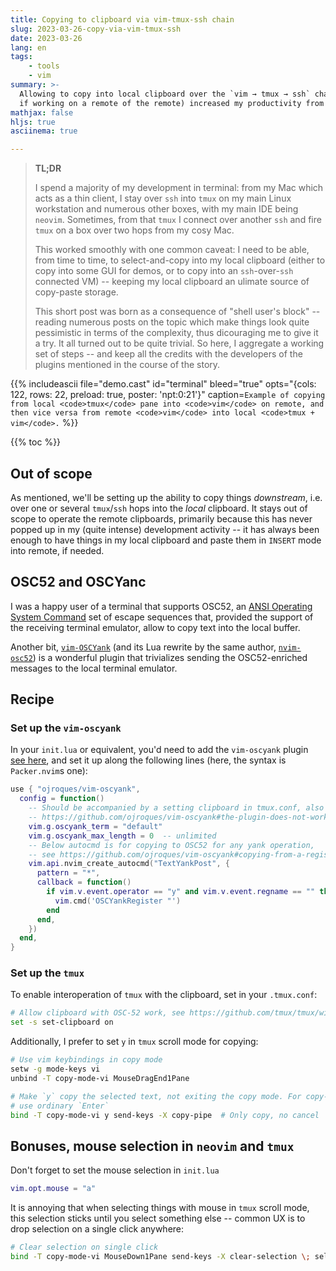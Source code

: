 ```yaml
---
title: Copying to clipboard via vim-tmux-ssh chain
slug: 2023-03-26-copy-via-vim-tmux-ssh
date: 2023-03-26
lang: en
tags:
    - tools
    - vim
summary: >-
  Allowing to copy into local clipboard over the `vim → tmux → ssh` chain (possibly multiple hops
  if working on a remote of the remote) increased my productivity from 95% to 100% :)
mathjax: false
hljs: true
asciinema: true

---
```


> **TL;DR**
>
> I spend a majority of my development in terminal: from my Mac which acts as a thin client, I stay over `ssh` into `tmux` on
  my main Linux workstation and numerous other boxes, with my main IDE being `neovim`. Sometimes, from
  that `tmux` I connect over another `ssh` and fire `tmux` on a box over two hops from my cosy Mac.
> 
> This worked smoothly with one common caveat: I need to be able, from time to time, to select-and-copy into my local
  clipboard (either to copy into some GUI for demos, or to copy into an `ssh`-over-`ssh` connected VM) -- keeping my 
  local clipboard an ulimate source of copy-paste storage. 
>
> This short post was born as a consequence of "shell user's block" -- reading numerous posts on the topic which make
  things look quite pessimistic in terms of the complexity, thus dicouraging me to give it a try. It all turned out to be
  quite trivial. So here, I aggregate a working set of steps -- and keep all the credits with the developers of the 
  plugins mentioned in the course of the story.

{{% includeascii file="demo.cast" id="terminal" bleed="true" opts="{cols: 122, rows: 22, preload: true, poster: 'npt:0:21'}" 
caption=`Example of copying from local <code>tmux</code> pane into <code>vim</code> on remote, and then
vice versa from remote <code>vim</code> into local <code>tmux + vim</code>.` %}}

{{% toc %}}

## Out of scope

As mentioned, we'll be setting up the ability to copy things *downstream*, i.e. over one or several `tmux`/`ssh` hops
into the *local* clipboard. It stays out of scope to operate the remote clipboards, primarily because this has never
popped up in my (quite intense) development activity -- it has always been enough to have things in my local clipboard
and paste them in `INSERT` mode into remote, if needed.

## OSC52 and OSCYanc

I was a happy user of a terminal that supports OSC52, an [ANSI Operating System Command][osc52] set of escape sequences
that, provided the support of the receiving terminal emulator, allow to copy text into the local buffer.

Another bit, [`vim-OSCYank`][yank] (and its Lua rewrite by the same author, [`nvim-osc52`][nvim]) is a wonderful plugin 
that trivializes sending the OSC52-enriched messages to the local terminal emulator.

## Recipe

### Set up the `vim-oscyank` 

In your `init.lua` or equivalent, you'd need to add the `vim-oscyank` plugin [see here][yank], and set it up along 
the following lines (here, the syntax is `Packer.nvim`s one):
```lua
use { "ojroques/vim-oscyank",
  config = function()
    -- Should be accompanied by a setting clipboard in tmux.conf, also see
    -- https://github.com/ojroques/vim-oscyank#the-plugin-does-not-work-with-tmux
    vim.g.oscyank_term = "default"
    vim.g.oscyank_max_length = 0  -- unlimited
    -- Below autocmd is for copying to OSC52 for any yank operation,
    -- see https://github.com/ojroques/vim-oscyank#copying-from-a-register
    vim.api.nvim_create_autocmd("TextYankPost", {
      pattern = "*",
      callback = function()
        if vim.v.event.operator == "y" and vim.v.event.regname == "" then
          vim.cmd('OSCYankRegister "')
        end
      end,
    })
  end,
}
```


### Set up the `tmux`

To enable interoperation of `tmux` with the clipboard, set in your `.tmux.conf`:
```bash
# Allow clipboard with OSC-52 work, see https://github.com/tmux/tmux/wiki/Clipboard
set -s set-clipboard on
```

Additionally, I prefer to set `y` in `tmux` scroll mode for copying:
```bash
# Use vim keybindings in copy mode
setw -g mode-keys vi
unbind -T copy-mode-vi MouseDragEnd1Pane

# Make `y` copy the selected text, not exiting the copy mode. For copy-and-exit
# use ordinary `Enter`
bind -T copy-mode-vi y send-keys -X copy-pipe  # Only copy, no cancel
```


## Bonuses, mouse selection in `neovim` and `tmux`

Don't forget to set the mouse selection in `init.lua`

```lua
vim.opt.mouse = "a"
```

It is annoying that when selecting things with mouse in `tmux` scroll mode, this selection sticks
until you select something else -- common UX is to drop selection on a single click anywhere:

```bash
# Clear selection on single click
bind -T copy-mode-vi MouseDown1Pane send-keys -X clear-selection \; select-pane
```

[osc52]: https://en.wikipedia.org/wiki/ANSI_escape_code#Escape_sequences
[yank]: https://github.com/ojroques/vim-oscyank
[nvim]: https://github.com/ojroques/nvim-osc52
